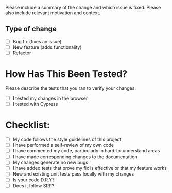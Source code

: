 Please include a summary of the change and which issue is fixed. Please also include relevant motivation and context.

## Type of change

- [ ]  Bug fix (fixes an issue)
- [ ]  New feature (adds functionality)
- [ ]  Refactor

# How Has This Been Tested?

Please describe the tests that you ran to verify your changes.

- [ ]  I tested my changes in the browser
- [ ]  I tested with Cypress 

# Checklist:

- [ ]  My code follows the style guidelines of this project
- [ ]  I have performed a self-review of my own code
- [ ]  I have commented my code, particularly in hard-to-understand areas
- [ ]  I have made corresponding changes to the documentation
- [ ]  My changes generate no new bugs
- [ ]  I have added tests that prove my fix is effective or that my feature works
- [ ]  New and existing unit tests pass locally with my changes
- [ ]  Is your code D.R.Y?
- [ ]  Does it follow SRP?
